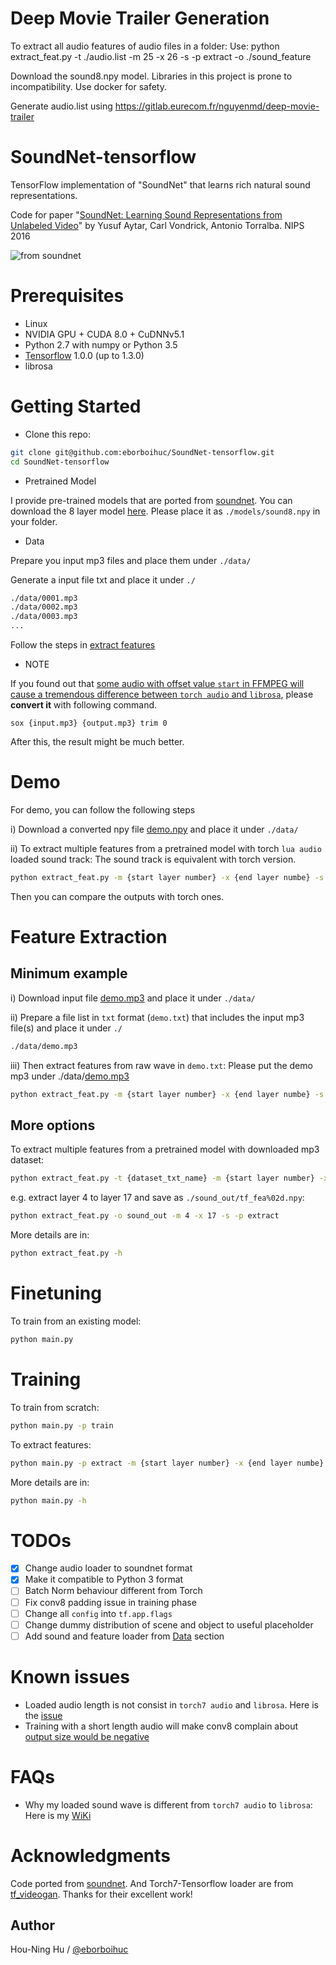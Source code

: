 # Deep Movie Trailer Generation

To extract all audio features of audio files in a folder:
Use: python extract_feat.py -t ./audio.list -m 25 -x 26 -s -p extract -o ./sound_feature

Download the sound8.npy model.
Libraries in this project is prone to incompatibility. Use docker for safety.

Generate audio.list using https://gitlab.eurecom.fr/nguyenmd/deep-movie-trailer

# SoundNet-tensorflow
TensorFlow implementation of "SoundNet" that learns rich natural sound representations.

Code for paper "[SoundNet: Learning Sound Representations from Unlabeled Video](https://arxiv.org/abs/1610.09001)" by Yusuf Aytar, Carl Vondrick, Antonio Torralba. NIPS 2016

![from soundnet](https://camo.githubusercontent.com/0b88af5c13ba987a17dcf90cd58816cf8ef04554/687474703a2f2f70726f6a656374732e637361696c2e6d69742e6564752f736f756e646e65742f736f756e646e65742e6a7067)

# Prerequisites

- Linux
- NVIDIA GPU + CUDA 8.0 + CuDNNv5.1
- Python 2.7 with numpy or Python 3.5
- [Tensorflow](https://www.tensorflow.org/) 1.0.0 (up to 1.3.0)
- librosa


# Getting Started
- Clone this repo:
```bash
git clone git@github.com:eborboihuc/SoundNet-tensorflow.git
cd SoundNet-tensorflow
```

- Pretrained Model

I provide pre-trained models that are ported from [soundnet](http://data.csail.mit.edu/soundnet/soundnet_models_public.zip). You can download the 8 layer model [here](https://drive.google.com/uc?export=download&id=0B9wE6h4m--wjR015M1RLZW45OEU). Please place it as `./models/sound8.npy` in your folder.

- Data

Prepare you input mp3 files and place them under `./data/`

Generate a input file txt and place it under `./`
```txt
./data/0001.mp3
./data/0002.mp3
./data/0003.mp3
...
```

Follow the steps in [extract features](#feature-extraction)


- NOTE

If you found out that [some audio with offset value `start` in FFMPEG will cause a tremendous difference between `torch audio` and `librosa`](#FAQs), please **convert it** with following command.
```
sox {input.mp3} {output.mp3} trim 0
```
After this, the result might be much better.

# Demo

For demo, you can follow the following steps

i) Download a converted npy file [demo.npy](https://drive.google.com/uc?export=download&id=0B9wE6h4m--wjcEtqQ3VIM1pvZ3c) and place it under `./data/`

ii) To extract multiple features from a pretrained model with torch `lua audio` loaded sound track:
The sound track is equivalent with torch version.
```bash
python extract_feat.py -m {start layer number} -x {end layer numbe} -s
```

Then you can compare the outputs with torch ones.

# Feature Extraction 

## Minimum example
i) Download input file [demo.mp3](https://drive.google.com/uc?export=download&id=0B9wE6h4m--wjTjVEWVI3dnBsTG8) and place it under `./data/`

ii) Prepare a file list in `txt` format (`demo.txt`) that includes the input mp3 file(s) and place it under `./`
```txt
./data/demo.mp3
```

iii) Then extract features from raw wave in `demo.txt`:
Please put the demo mp3 under ./data/[demo.mp3](https://drive.google.com/uc?export=download&id=0B9wE6h4m--wjTjVEWVI3dnBsTG8)
```bash
python extract_feat.py -m {start layer number} -x {end layer numbe} -s -p extract -t demo.txt
```

## More options

To extract multiple features from a pretrained model with downloaded mp3 dataset:
```bash
python extract_feat.py -t {dataset_txt_name} -m {start layer number} -x {end layer numbe} -s -p extract
```

e.g. extract layer 4 to layer 17 and save as `./sound_out/tf_fea%02d.npy`:
```bash
python extract_feat.py -o sound_out -m 4 -x 17 -s -p extract
```

More details are in:
```bash
python extract_feat.py -h
```


# Finetuning
To train from an existing model:
```bash
python main.py 
```

# Training
To train from scratch:
```bash
python main.py -p train
```

To extract features:
```bash
python main.py -p extract -m {start layer number} -x {end layer numbe} -s
```

More details are in:
```bash
python main.py -h
```

# TODOs

- [x] Change audio loader to soundnet format
- [x] Make it compatible to Python 3 format
- [ ] Batch Norm behaviour different from Torch
- [ ] Fix conv8 padding issue in training phase
- [ ] Change all `config` into `tf.app.flags`  
- [ ] Change dummy distribution of scene and object to useful placeholder
- [ ] Add sound and feature loader from [Data](https://projects.csail.mit.edu/soundnet/) section

# Known issues

- Loaded audio length is not consist in `torch7 audio` and `librosa`. Here is the [issue](https://github.com/soumith/lua---audio/issues/17#issuecomment-288648237)
- Training with a short length audio will make conv8 complain about [output size would be negative](https://github.com/tensorflow/tensorflow/blob/master/tensorflow/core/framework/common_shape_fns.cc#L45)


# FAQs

- Why my loaded sound wave is different from `torch7 audio` to `librosa`: Here is my [WiKi](https://github.com/eborboihuc/SoundNet-tensorflow/wiki/info.md)

# Acknowledgments

Code ported from [soundnet](https://github.com/cvondrick/soundnet). And Torch7-Tensorflow loader are from [tf_videogan](https://github.com/Yuliang-Zou/tf_videogan). Thanks for their excellent work!


## Author

Hou-Ning Hu / [@eborboihuc](https://eborboihuc.github.io/)

